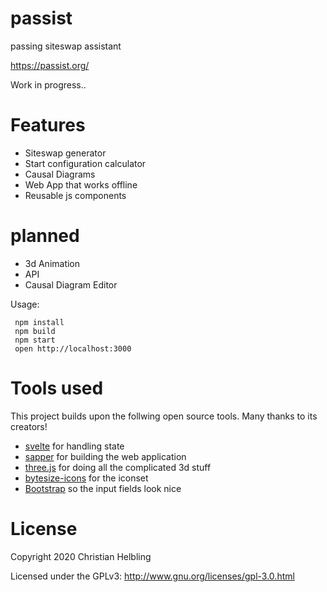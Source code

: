 # passist
passing siteswap assistant

https://passist.org/

Work in progress..

# Features
- Siteswap generator
- Start configuration calculator
- Causal Diagrams
- Web App that works offline
- Reusable js components

# planned
- 3d Animation
- API
- Causal Diagram Editor


Usage:
```
 npm install
 npm build
 npm start
 open http://localhost:3000
```

# Tools used

This project builds upon the follwing open source tools. Many thanks to its creators!

- [svelte](https/svelte.dev/) for handling state
- [sapper](https://sapper.svelte.dev/) for building the web application
- [three.js](https://threejs.org/) for doing all the complicated 3d stuff
- [bytesize-icons](https://danklammer.com/bytesize-icons/) for the iconset
- [Bootstrap](https://getbootstrap.com/) so the input fields look nice

# License

Copyright 2020 Christian Helbling

Licensed under the GPLv3: http://www.gnu.org/licenses/gpl-3.0.html
